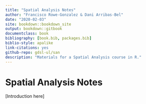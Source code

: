```yaml
--- 
title: "Spatial Analysis Notes"
author: "Francisco Rowe-Gonzalez & Dani Arribas-Bel"
date: "2020-02-03"
site: bookdown::bookdown_site
output: bookdown::gitbook
documentclass: book
bibliography: [book.bib, packages.bib]
biblio-style: apalike
link-citations: yes
github-repo: gdsl-ul/san
description: "Materials for a Spatial Analysis course in R."
---
```


# Spatial Analysis Notes

[Introduction here]

